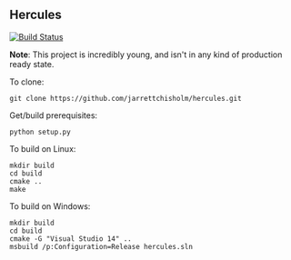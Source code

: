 Hercules
--------

[![Build Status](https://travis-ci.org/jarrettchisholm/hercules.png)](https://travis-ci.org/jarrettchisholm/hercules)

**Note**: This project is incredibly young, and isn't in any kind of production ready state. 

To clone:

    git clone https://github.com/jarrettchisholm/hercules.git

Get/build prerequisites:

    python setup.py

To build on Linux:

    mkdir build
    cd build
    cmake ..
    make

To build on Windows:

    mkdir build
    cd build
    cmake -G "Visual Studio 14" ..
    msbuild /p:Configuration=Release hercules.sln
